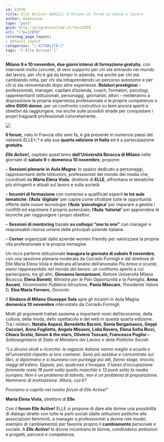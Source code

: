 ```yaml
---
id: 12078
title: Elle Active! &#8211; A Milano un forum su Donne e lavoro
author: Redazione
type: "post"
guid: http://progressonline.it/?p=12078
url: "/?p=12078"
colormag_page_layout:
- default_layout
categories: "['ATTUALITÀ']"
tags: "['Elle Active!']"
---
```


**Milano 9 e 10 novembre, due giorni intensi** **di formazione gratuita**, con interventi molto concreti, di vero supporto per chi sta entrando nel mondo del lavoro, per chi è già da tempo in azienda, ma anche per chi sta cambiando rotta, per chi sta intraprendendo un percorso autonomo e per chi si sta reinventando dopo altre esperienze. **Relatori prestigiosi** – professionisti, manager, capitani d’azienda, coach, formatori, psicologi, rappresentanti istituzionali, personaggi, giornalisti, attori – metteranno a disposizione la propria esperienza professionale e le proprie competenze a **oltre 6000 donne**, per un confronto costruttivo su temi ancora aperti e obiettivi da raggiungere, ma anche sulle possibili strade per conquistare i propri traguardi professionali concretamente.

![](https://progressonline.it/wp-content/uploads/2019/11/clip_image001-300x72.png)

**Il forum,** nato in Francia otto anni fa, è già presente in numerosi paesi del network ELLE*,* è alla sua **quarta edizione in Italia** ed è a partecipazione **gratuita.**

***Elle Active!,*** ospitato quest’anno **dall’Università Bicocca di Milano** nelle giornate di **sabato 9** e **domenica 10 novembre**, propone:

– **Sessioni plenarie** **in** **Aula Magna**: lo spazio dedicato a personaggi, rappresentanti delle Istituzioni, professionisti del mondo dei media che, coordinati da **Maria Elena Viola**, direttore di **ELLE**, affrontano le tematiche più stringenti e attuali sul lavoro e sulla società

– **Incontri di formazione** con numerosi e qualificati esperti **in tre aule tematiche**: **l’Aula ‘digitale’** per capire come sfruttare tutte le opportunità offerte dalle nuove tecnologie; **l’Aula ‘psicologica’** per imparare a gestire i conflitti ed esprimere il proprio potenziale; **l’Aula ‘tutorial’** per apprendere le tecniche per raggiungere i propri obiettivi.

– **Sessioni di mentoring** basate **su colloqui “one to one”** con manager e responsabili risorse umane delle principali aziende italiane.

– **Corner** organizzati dalle aziende women friendly per valorizzare la propria vita professionale e la propria immagine.

Un ricco parterre istituzionale **inaugura la giornata di sabato 9 novembre**, con una sessione plenaria moderata da Corrado Formigli e dal direttore di Elle Maria Elena Viola e dedicata all’analisi dell’anomalia *Più brave a scuola, meno rappresentate nel mondo del lavoro*: un confronto aperto a cui partecipano, tra gli altri, **Giovanna Iannantuoni**, *Rettore* Università Milano Bicocca, **Elena Bonetti**, *Ministra per le Pari Opportunità e la Famiglia*, **Anna Ascani**, *Viceministro Pubblica Istruzione*, **Paola Mascaro**, *Presidente* Valore D, **Elsa Maria Fornero**, *Docente*.

Il **Sindaco di Milano Giuseppe Sala** apre gli incontri in Aula Magna **domenica 10** **novembre** intervistato da Corrado Formigli.

Molti gli argomenti trattati assieme a importanti nomi dell’economia, della cultura, della moda, dello spettacolo e del web in questa quarta edizione. Tra i relatori, **Natalia Aspesi, Benedetta Barzini, Sonia Bergamasco, Geppi Cucciari, Anna Foglietta, Angela Missoni, Lidia Ravera, Elena Sofia Ricci, Chiara Scelsi, Simon &amp; the stars, Oliviero Toscani, Francesca Puglisi –** *Sottosegretario di Stato al Ministero del Lavoro e delle Politiche Sociali.*

*“Lo dicono studi e ricerche: le ragazze italiane vanno meglio a scuola e all’università rispetto ai loro coetanei. Sono più assidue e concentrate sui libri, si diplomano e si laureano con punteggi più alti, fanno stage, tirocini, viaggi all’estero. Eppure, poi, qualcosa s’inceppa.  Il tasso d’occupazione femminile resta 18 punti sotto quello maschile e 13 punti sotto la media europea. Non è un problema di talento, non è un problema di preparazione. Nemmeno di motivazione. Allora, cos’è?*

*Proviamo a capirlo nel nostro forum di Elle Active!”*

**Maria Elena Viola,** direttore di **Elle**

Con il **forum Elle Active!** ELLE si propone di dare alle donne una possibilità di dialogo diretto con tutte le parti sociali (dalle istituzioni politiche alle associazioni femminili, a manager e professionisti a donne *role model*, esempio di cambiamento) per favorire proprio il **cambiamento** personale e sociale. A ***Elle Active!*** le donne incontrano le donne, condividono ambizioni e progetti, percorsi e competenze.